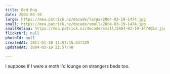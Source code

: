 ```yaml
---
title: Bed Bug
date: 2004-03-19
large: https://mea.patrick.nz/decade/large/2004-03-19-1474.jpg
small: https://mea.patrick.nz/decade/small/2004-03-19-1474.jpg
smallRetina: https://mea.patrick.nz/decade/small/2004-03-19-1474@2x.jpg
flickrUrl: null
photoId: null
createdAt: 2011-01-30 11:07:15.037329
updatedAt: 2004-03-19 21:57:40

---
```

I suppose if I were a moth I'd lounge on strangers beds too.
